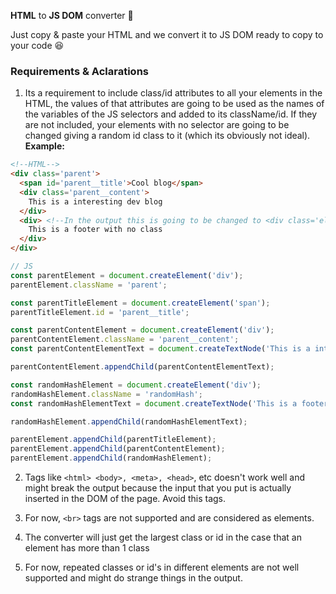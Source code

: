 **HTML** to **JS DOM** converter 🌊

Just copy & paste your HTML and we convert it to JS DOM ready to copy to your code 😆

### Requirements & Aclarations
1. Its a requirement to include class/id attributes to all your elements in the HTML, the values of that attributes are going to be used as the names of the variables of the JS selectors and added to its className/id. If they are not included, your elements with no selector are going to be changed giving a random id class to it (which its obviously not ideal). **Example:**
```html
<!--HTML-->
<div class='parent'>
  <span id='parent__title'>Cool blog</span>
  <div class='parent__content'>
    This is a interesting dev blog
  </div>
  <div> <!--In the output this is going to be changed to <div class='element-${id}'>-->
    This is a footer with no class
  </div>
</div>
```
```js
// JS
const parentElement = document.createElement('div');
parentElement.className = 'parent';

const parentTitleElement = document.createElement('span');
parentTitleElement.id = 'parent__title';

const parentContentElement = document.createElement('div');
parentContentElement.className = 'parent__content';
const parentContentElementText = document.createTextNode('This is a interesting dev blog');

parentContentElement.appendChild(parentContentElementText);

const randomHashElement = document.createElement('div');
randomHashElement.className = 'randomHash';
const randomHashElementText = document.createTextNode('This is a footer with no class');

randomHashElement.appendChild(randomHashElementText);

parentElement.appendChild(parentTitleElement);
parentElement.appendChild(parentContentElement);
parentElement.appendChild(randomHashElement);
```

2. Tags like `<html> <body>, <meta>, <head>`, etc doesn't work well and might break the output because the input that you put is actually inserted in the DOM of the page. Avoid this tags.
  
3. For now, `<br>` tags are not supported and are considered as elements.

4. The converter will just get the largest class or id in the case that an element has more than 1 class

5. For now, repeated classes or id's in different elements are not well supported and might do strange things in the output.
